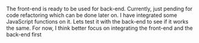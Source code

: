 The front-end is ready to be used for back-end. 
Currently, just pending for code refactoring which can be done later on.
I have integrated some JavaScript functions on it. Lets test it with the back-end to see if it works the same.
For now, I think better focus on integrating the front-end and the back-end first
